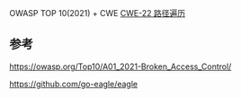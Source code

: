 OWASP TOP 10(2021) + CWE
[CWE-22 路径遍历](https://cwe.mitre.org/data/definitions/22.html)

## 参考

https://owasp.org/Top10/A01_2021-Broken_Access_Control/

https://github.com/go-eagle/eagle
